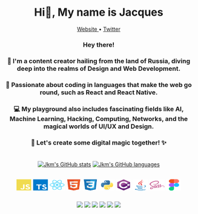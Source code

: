 <h1 align="center">Hi👋, My name is <bold>Jacques</bold> </h1>  

<div align="center">
  <a href="http://jacqueskatsuva.netlify.com">Website </a>•
    <a href="https://twitter.com/jacqueskatsuva">Twitter</a>
<div/>
  
### Hey there! #
### 🌟 I'm a content creator hailing from the land of Russia, diving deep into the realms of Design and Web Development. #
### 🚀 Passionate about coding in languages that make the web go round, such as React and React Native. # 
### 💻 My playground also includes fascinating fields like AI, Machine Learning, Hacking, Computing, Networks, and the magical worlds of UI/UX and Design. # 
### 🎨 Let's create some digital magic together! ✨ # 

# 
 [![Jkm's GitHub stats](https://github-readme-stats.vercel.app/api?username=jkm243&theme=merko)](https://github.com/anuraghazra/github-readme-stats)
 [![Jkm's GitHub languages](https://github-readme-stats.vercel.app/api/top-langs/?username=jkm243&theme=merko&layout=compact&langs_count=8)](https://github.com/anuraghazra/github-readme-stats) 
  
<div style="display: inline_block" align="center"><br>
  <img align="center" alt="Rafa-Js" height="30" width="40" src="https://raw.githubusercontent.com/devicons/devicon/master/icons/javascript/javascript-plain.svg">
  <img align="center" alt="Rafa-Ts" height="30" width="40" src="https://raw.githubusercontent.com/devicons/devicon/master/icons/typescript/typescript-plain.svg">
  <img align="center" alt="Rafa-React" height="30" width="40" src="https://raw.githubusercontent.com/devicons/devicon/master/icons/react/react-original.svg">
  <img align="center" alt="Rafa-HTML" height="30" width="40" src="https://raw.githubusercontent.com/devicons/devicon/master/icons/html5/html5-original.svg">
  <img align="center" alt="Rafa-CSS" height="30" width="40" src="https://raw.githubusercontent.com/devicons/devicon/master/icons/css3/css3-original.svg">
  <img align="center" alt="Rafa-Python" height="30" width="40" src="https://raw.githubusercontent.com/devicons/devicon/master/icons/python/python-original.svg">
  <img align="center" alt="Rafa-Csharp" height="30" width="40" src="https://raw.githubusercontent.com/devicons/devicon/master/icons/csharp/csharp-original.svg">
  <img align="center" alt="Rafa-java" height="30" width="40" src="https://raw.githubusercontent.com/devicons/devicon/master/icons/java/java-original.svg">
  <img align="center" alt="Rafa-java" height="30" width="40" src="https://raw.githubusercontent.com/devicons/devicon/master/icons/sass/sass-original.svg">
  <img align="center" alt="Rafa-java" height="30" width="40" src="https://raw.githubusercontent.com/devicons/devicon/master/icons/figma/figma-original.svg">
 </div> 
  
  ##
 
<div> 
  <a href="https://www.jacqueskatsuva.netlify.com" target="_blank"><img src="https://img.shields.io/badge/Portfolio-66f161?style=for-the-badge&logo=website&logoColor=blue" target="_blank"></a>
  <a href="https://www.jkmconception.netlify.com" target="_blank"><img src="https://img.shields.io/badge/My Design Website's-FF0000?style=for-the-badge&logo=website&logoColor=blue" target="_blank"></a>
  <a href="https://www.facebook.com/jacques.katsuva" target="_blank"><img src="https://img.shields.io/badge/Facebook-2f89fc?style=for-the-badge&logo=facebook&logoColor=white" target="_blank"></a>
  <a href="https://www.instagram.com/jacques_katsuva" target="_blank"><img src="https://img.shields.io/badge/-Instagram-%23E4405F?style=for-the-badge&logo=instagram&logoColor=white" target="_blank"></a>
 <a href="https://discord.com/channels/Jkm243" target="_blank"><img src="https://img.shields.io/badge/Discord-7289DA?style=for-the-badge&logo=discord&logoColor=white" target="_blank"></a> 
  <a href = "mailto:jacqueskatsuva@gmail.com"></"><img src="https://img.shields.io/badge/-Gmail-%23333?style=for-the-badge&logo=gmail&logoColor=white" target="_blank"></a>

</div>
